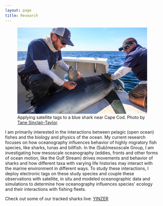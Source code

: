 ```yaml
---
layout: page
title: Research
---
```

<head>
   <style>
   figcaption {
    font-size: 1em;
    border: none;
}
</style>
</head>

<figure>
<img src="/assets/img/Tane Sinclair-Taylor_WHOI3-153.jpg">
<figcaption>
  Applying satellite tags to a blue shark near Cape Cod. Photo by <a href="https://tanesinclair-taylor.com/" target="_blank">Tane Sinclair-Taylor</a>.</figcaption>
</figure>

I am primarily interested in the interactions between pelagic (open ocean) fishes and the biology and physics of the ocean. My current research focuses on how oceanography influences behavior of highly migratory fish species, like sharks, tunas and billfish. In the (Sub)mesoscale Group, I am investigating how mesoscale oceanography (eddies, fronts and other forms of ocean motion, like the Gulf Stream) drives movements and behavior of sharks and how different taxa with varying life histories may interact with the marine environment in different ways. To study these interactions, I deploy electronic tags on these study species and couple these observations with satellite, in situ and modeled oceanographic data and simulations to determine how oceanography influences species' ecology and their interactions with fishing fleets.

Check out some of our tracked sharks live:
<a href="https://www.ocearch.org/tracker/?details=273/" target="_blank">YINZER</a>
